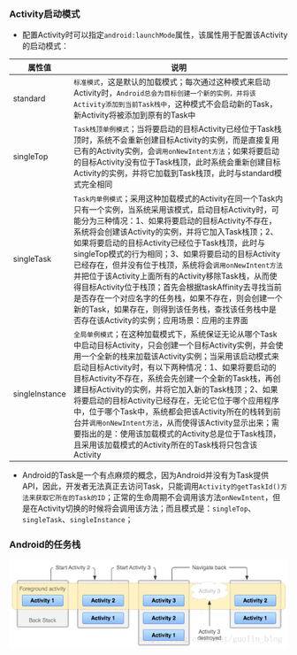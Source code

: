 ### Activity启动模式

+ 配置Activity时可以指定`android:launchMode`属性，该属性用于配置该Activity的启动模式：

|属性值|说明|
|------|------|
|standard|`标准模式`，这是默认的加载模式；每次通过这种模式来启动Activity时，`Android总会为目标创建一个新的实例，并将该Activity添加到当前Task栈中`，这种模式不会启动新的Task，新Activity将被添加到原有的Task中|
|singleTop|`Task栈顶单例模式`；当将要启动的目标Activity已经位于Task栈顶时，系统不会重新创建目标Activity的实例，而是直接复用已有的Activity实例，会`调用onNewIntent方法`；如果将要启动的目标Activity没有位于Task栈顶，此时系统会重新创建目标Activity的实例，并将它加载到Task栈顶，此时与standard模式完全相同|
|singleTask|`Task内单例模式`；采用这种加载模式的Activity在同一个Task内只有一个实例，当系统采用该模式，启动目标Activity时，可能分为三种情况：1、如果将要启动的目标Activity不存在，系统将会创建该Activity的实例，并将它加入Task栈顶；2、如果将要启动的目标Activity已经位于Task栈顶，此时与singleTop模式的行为相同；3、如果将要启动的目标Activity已经存在，但并没有位于栈顶，系统将会`调用onNewIntent方法`并把位于该Activity上面所有的Activity移除Task栈，从而使得目标Activity位于栈顶；首先会根据taskAffinity去寻找当前是否存在一个对应名字的任务栈，如果不存在，则会创建一个新的Task，如果存在，则得到该任务栈，查找该任务栈中是否存在该Activity的实例；应用场景：应用的主界面|
|singleInstance|`全局单例模式`；在这种加载模式下，系统保证无论从哪个Task中启动目标Activity，只会创建一个目标Activity实例，并会使用一个全新的栈来加载该Activity实例；当采用该启动模式来启动目标Activity时，有以下两种情况：1、如果将要启动的目标Activity不存在，系统会先创建一个全新的Task栈，再创建目标Activity的实例，并将它加入新的Task栈顶；2、如果将要启动的目标Activity已经存在，无论它位于哪个应用程序中，位于哪个Task中，系统都会把该Activity所在的栈转到前台并`调用onNewIntent方法`，从而使得该Activity显示出来；需要指出的是：使用该加载模式的Activity总是位于Task栈顶，且采用该加载模式的Activity所在的Task栈将只包含该Activity|

+ Android的Task是一个有点麻烦的概念，因为Android并没有为Task提供API，因此，开发者无法真正去访问Task，只能调用`Activity的getTaskId()方法来获取它所在的Task的ID`；正常的生命周期不会调用该方法`onNewIntent`，但是在Activity切换的时候将会调用该方法；而且模式是：`singleTop`、`singleTask`、`singleInstance`；

### Android的任务栈
![image](https://github.com/ningbaoqi/Activity/blob/master/gif/pic-2.jpg) 
